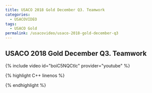 ```yaml
---
title: USACO 2018 Gold December Q3. Teamwork
categories:
  - USACOVIDEO
tags:
  - USACO Gold
permalink: /usacovideo/usaco-2018-gold-december-q3
---
```

  
## USACO 2018 Gold December Q3. Teamwork
  
{% include video id="boiC5NQCtlc" provider="youtube" %}
  
  
{% highlight C++ linenos %}
  
{% endhighlight %}  

